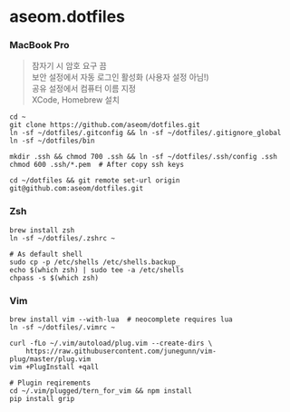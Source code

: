 aseom.dotfiles
==============

### MacBook Pro

> 잠자기 시 암호 요구 끔  
> 보안 설정에서 자동 로그인 활성화 (사용자 설정 아님!)  
> 공유 설정에서 컴퓨터 이름 지정  
> XCode, Homebrew 설치

```Shell
cd ~
git clone https://github.com/aseom/dotfiles.git
ln -sf ~/dotfiles/.gitconfig && ln -sf ~/dotfiles/.gitignore_global
ln -sf ~/dotfiles/bin

mkdir .ssh && chmod 700 .ssh && ln -sf ~/dotfiles/.ssh/config .ssh
chmod 600 .ssh/*.pem  # After copy ssh keys

cd ~/dotfiles && git remote set-url origin git@github.com:aseom/dotfiles.git
```

### Zsh
```Shell
brew install zsh
ln -sf ~/dotfiles/.zshrc ~

# As default shell
sudo cp -p /etc/shells /etc/shells.backup_
echo $(which zsh) | sudo tee -a /etc/shells
chpass -s $(which zsh)
```

### Vim
```Shell
brew install vim --with-lua  # neocomplete requires lua
ln -sf ~/dotfiles/.vimrc ~

curl -fLo ~/.vim/autoload/plug.vim --create-dirs \
    https://raw.githubusercontent.com/junegunn/vim-plug/master/plug.vim
vim +PlugInstall +qall

# Plugin reqirements
cd ~/.vim/plugged/tern_for_vim && npm install
pip install grip
```
